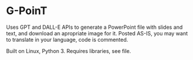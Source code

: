 # G-PoinT
Uses GPT and DALL-E APIs to generate a PowerPoint file with slides and text, and download an apropriate image for it. Posted AS-IS, you may want to translate in your language, code is commented.

Built on Linux, Python 3.
Requires libraries, see file.
